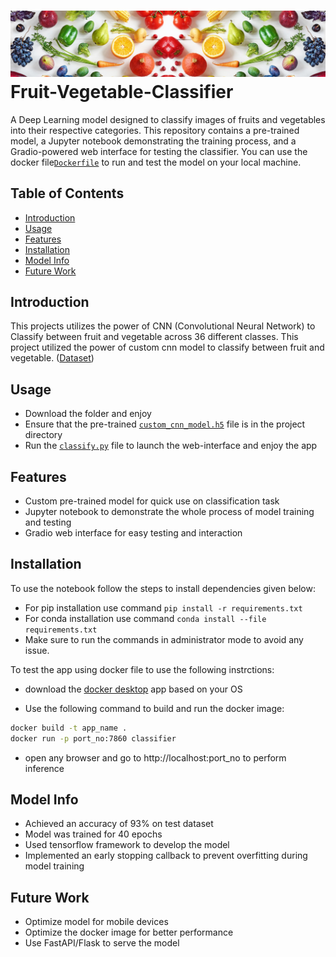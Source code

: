 # ![Fruit Classifier Logo](https://github.com/Ghost-141/Fruit-Vegetable-Classifier/blob/fbbcbb6d6303e56bd00a6647bcc4893dd18aa01f/cover%20image.jpg) Fruit-Vegetable-Classifier
A Deep Learning model designed to classify images of fruits and vegetables into their respective categories. This repository contains a pre-trained model, a Jupyter notebook demonstrating the training process, and a Gradio-powered web interface for testing the classifier. You can use the docker file[`Dockerfile`](Dockerfile) to run and test the model on your local machine.

## Table of Contents
- [Introduction](#introduction)
- [Usage](#usage)
- [Features](#features)
- [Installation](#installation)
- [Model Info](#model-info)
- [Future Work](#future-work)

## Introduction
This projects utilizes the power of CNN (Convolutional Neural Network) to Classify between fruit and vegetable across 36 different classes. This project utilized the power of custom cnn model to classify between fruit and vegetable. 
([Dataset](https://www.kaggle.com/kritikseth/fruit-and-vegetable-image-recognition)) 

## Usage
- Download the folder and enjoy
- Ensure that the pre-trained [`custom_cnn_model.h5`](custom_cnn_model.h5) file is in the project directory
- Run the [`classify.py`](classify.py) file to launch the web-interface and enjoy the app
   
## Features
- Custom pre-trained model for quick use on classification task
- Jupyter notebook to demonstrate the whole process of model training and testing
- Gradio web interface for easy testing and interaction   

## Installation
To use the notebook follow the steps to install dependencies given below:
- For pip installation use command `pip install -r requirements.txt`
- For conda installation use command `conda install --file requirements.txt`
- Make sure to run the commands in administrator mode to avoid any issue.

To test the app using docker file to use the following instrctions:

- download the [docker desktop](https://www.docker.com/products/docker-desktop/) app based on your OS

- Use the following command to build and run the docker image:
```bash
docker build -t app_name .
docker run -p port_no:7860 classifier
```
- open any browser and go to http://localhost:port_no to perform inference

## Model Info
- Achieved an accuracy of 93% on test dataset
- Model was trained for 40 epochs
- Used tensorflow framework to develop the model
- Implemented an early stopping callback to prevent overfitting during model training

## Future Work
- Optimize model for mobile devices
- Optimize the docker image for better performance
- Use FastAPI/Flask to serve the model


